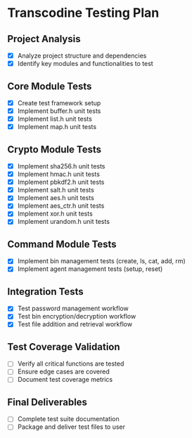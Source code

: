 # Transcodine Testing Plan

## Project Analysis
- [x] Analyze project structure and dependencies
- [x] Identify key modules and functionalities to test

## Core Module Tests
- [x] Create test framework setup
- [x] Implement buffer.h unit tests
- [x] Implement list.h unit tests
- [x] Implement map.h unit tests

## Crypto Module Tests
- [x] Implement sha256.h unit tests
- [x] Implement hmac.h unit tests
- [x] Implement pbkdf2.h unit tests
- [x] Implement salt.h unit tests
- [x] Implement aes.h unit tests
- [x] Implement aes_ctr.h unit tests
- [x] Implement xor.h unit tests
- [x] Implement urandom.h unit tests

## Command Module Tests
- [x] Implement bin management tests (create, ls, cat, add, rm)
- [x] Implement agent management tests (setup, reset)

## Integration Tests
- [x] Test password management workflow
- [x] Test bin encryption/decryption workflow
- [x] Test file addition and retrieval workflow

## Test Coverage Validation
- [ ] Verify all critical functions are tested
- [ ] Ensure edge cases are covered
- [ ] Document test coverage metrics

## Final Deliverables
- [ ] Complete test suite documentation
- [ ] Package and deliver test files to user
